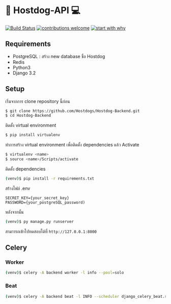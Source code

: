 # 🔫 Hostdog-API 💻
[![Build Status](https://travis-ci.org/joemccann/dillinger.svg?branch=master)](https://travis-ci.org/joemccann/dillinger)
[![contributions welcome](https://img.shields.io/badge/contributions-welcome-brightgreen.svg?style=flat)](https://github.com/dwyl/esta/issues)
[![start with why](https://img.shields.io/badge/start%20with-why%3F-brightgreen.svg?style=flat)](http://www.ted.com/talks/simon_sinek_how_great_leaders_inspire_action)

## Requirements
- PostgreSQL : สร้าง new database ชื่อ Hostdog
- Redis 
- Python3
- Django 3.2
## Setup
เริ่มจากการ clone repository นี้ก่อน
```sh
$ git clone https://github.com/Hostdogs/Hostdog-Backend.git
$ cd Hostdog-Backend
```
ติดตั้ง virtual environment
```sh
$ pip install virtualenv
```
ทำการสร้าง virtual environment เพื่อติดตั้ง dependencies แล้ว Activate
```sh
$ virtualenv <name>
$ source <name>/Scripts/activate
```
ติดตั้ง dependencies
```sh
(venv)$ pip install -r requirements.txt
```
สร้างไฟล์ .env
```
SECRET_KEY={your_secret_key}
PASSWORD={your_postgreSQL_password)
```
หลังจากนั้น
```sh
(venv)$ py manage.py runserver
```
สามาารถเข้าไปทดสอบได้ที่ ``` http://127.0.0.1:8000 ```

## Celery
### Worker
```sh
(venv)$ celery -A backend worker -l info --pool=solo
```

### Beat
```sh
(venv)$ celery -A backend beat -l INFO --scheduler django_celery_beat.schedulers:DatabaseScheduler
```
